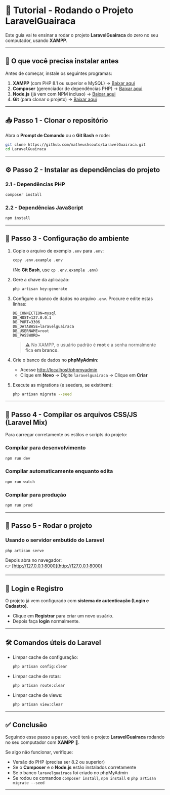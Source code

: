 # 📘 Tutorial - Rodando o Projeto LaravelGuairaca  

Este guia vai te ensinar a rodar o projeto **LaravelGuairaca** do zero no seu computador, usando **XAMPP**.  

---

## 🔧 O que você precisa instalar antes  

Antes de começar, instale os seguintes programas:  

1. **XAMPP** (com PHP 8.1 ou superior e MySQL) → [Baixar aqui](https://www.apachefriends.org/pt_br/index.html)  
2. **Composer** (gerenciador de dependências PHP) → [Baixar aqui](https://getcomposer.org/)  
3. **Node.js** (já vem com NPM incluso) → [Baixar aqui](https://nodejs.org/)  
4. **Git** (para clonar o projeto) → [Baixar aqui](https://git-scm.com/)  

---

## 📥 Passo 1 - Clonar o repositório  

Abra o **Prompt de Comando** ou o **Git Bash** e rode:  

```bash
git clone https://github.com/matheushsouto/LaravelGuairaca.git
cd LaravelGuairaca
```

---

## ⚙️ Passo 2 - Instalar as dependências do projeto  

### 2.1 - Dependências PHP  
```bash
composer install
```

### 2.2 - Dependências JavaScript  
```bash
npm install
```

---

## 📄 Passo 3 - Configuração do ambiente  

1. Copie o arquivo de exemplo `.env` para `.env`:  

   ```bash
   copy .env.example .env
   ```
   (No **Git Bash**, use `cp .env.example .env`)  

2. Gere a chave da aplicação:  

   ```bash
   php artisan key:generate
   ```

3. Configure o banco de dados no arquivo `.env`. Procure e edite estas linhas:  

   ```env
   DB_CONNECTION=mysql
   DB_HOST=127.0.0.1
   DB_PORT=3306
   DB_DATABASE=laravelguairaca
   DB_USERNAME=root
   DB_PASSWORD=
   ```
   > ⚠️ No XAMPP, o usuário padrão é **root** e a senha normalmente fica **em branco**.  

4. Crie o banco de dados no **phpMyAdmin**:  
   - Acesse [http://localhost/phpmyadmin](http://localhost/phpmyadmin)  
   - Clique em **Novo** → Digite `laravelguairaca` → Clique em **Criar**  

5. Execute as migrations (e seeders, se existirem):  

   ```bash
   php artisan migrate --seed
   ```

---

## 🎨 Passo 4 - Compilar os arquivos CSS/JS (Laravel Mix)  

Para carregar corretamente os estilos e scripts do projeto:  

### Compilar para desenvolvimento  
```bash
npm run dev
```

### Compilar automaticamente enquanto edita  
```bash
npm run watch
```

### Compilar para produção  
```bash
npm run prod
```

---

## 🚀 Passo 5 - Rodar o projeto  

### Usando o servidor embutido do Laravel  
```bash
php artisan serve
```

Depois abra no navegador:  
👉 [http://127.0.0.1:8000](http://127.0.0.1:8000)  

---

## 👤 Login e Registro  

O projeto já vem configurado com **sistema de autenticação (Login e Cadastro)**.  

- Clique em **Registrar** para criar um novo usuário.  
- Depois faça **login** normalmente.  

---

## 🛠️ Comandos úteis do Laravel  

- Limpar cache de configuração:  
  ```bash
  php artisan config:clear
  ```

- Limpar cache de rotas:  
  ```bash
  php artisan route:clear
  ```

- Limpar cache de views:  
  ```bash
  php artisan view:clear
  ```

---

## ✅ Conclusão  

Seguindo esse passo a passo, você terá o projeto **LaravelGuairaca** rodando no seu computador com **XAMPP** 🎉.  

Se algo não funcionar, verifique:  
- Versão do PHP (precisa ser 8.2 ou superior)  
- Se o **Composer** e o **Node.js** estão instalados corretamente  
- Se o banco `laravelguairaca` foi criado no phpMyAdmin  
- Se rodou os comandos `composer install`, `npm install` e `php artisan migrate --seed`  

---
